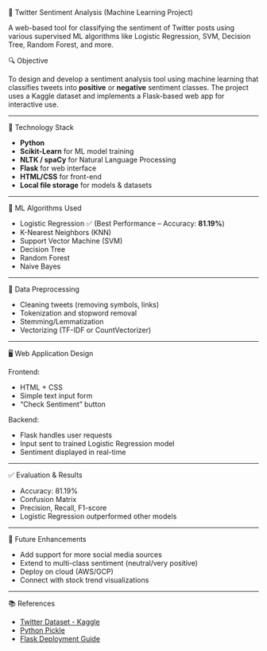  💬 Twitter Sentiment Analysis (Machine Learning Project)

A web-based tool for classifying the sentiment of Twitter posts using various supervised ML algorithms like Logistic Regression, SVM, Decision Tree, Random Forest, and more.



 🔍 Objective

To design and develop a sentiment analysis tool using machine learning that classifies tweets into **positive** or **negative** sentiment classes. The project uses a Kaggle dataset and implements a Flask-based web app for interactive use.

---

 🔧 Technology Stack

- **Python**
- **Scikit-Learn** for ML model training
- **NLTK / spaCy** for Natural Language Processing
- **Flask** for web interface
- **HTML/CSS** for front-end
- **Local file storage** for models & datasets

---

 🧠 ML Algorithms Used

- Logistic Regression ✅ (Best Performance – Accuracy: **81.19%**)
- K-Nearest Neighbors (KNN)
- Support Vector Machine (SVM)
- Decision Tree
- Random Forest
- Naive Bayes

---

 🔄 Data Preprocessing

- Cleaning tweets (removing symbols, links)
- Tokenization and stopword removal
- Stemming/Lemmatization
- Vectorizing (TF-IDF or CountVectorizer)

---

 🖥️ Web Application Design

 Frontend:
- HTML + CSS
- Simple text input form
- “Check Sentiment” button

 Backend:
- Flask handles user requests
- Input sent to trained Logistic Regression model
- Sentiment displayed in real-time

---

 ✅ Evaluation & Results

- Accuracy: 81.19%
- Confusion Matrix
- Precision, Recall, F1-score
- Logistic Regression outperformed other models

---

 🚀 Future Enhancements

- Add support for more social media sources
- Extend to multi-class sentiment (neutral/very positive)
- Deploy on cloud (AWS/GCP)
- Connect with stock trend visualizations

---

 📚 References

- [Twitter Dataset - Kaggle](https://www.kaggle.com/yash612/stockmarket-sentiment-dataset)
- [Python Pickle](https://pythonprogramming.net/python-pickle-module-save-objects-serialization/)
- [Flask Deployment Guide](https://towardsdatascience.com/https-medium-com-radecicdario-next-level-data-visualization-dashboard-app-with-bokeh-flask-c588c9398f9)

